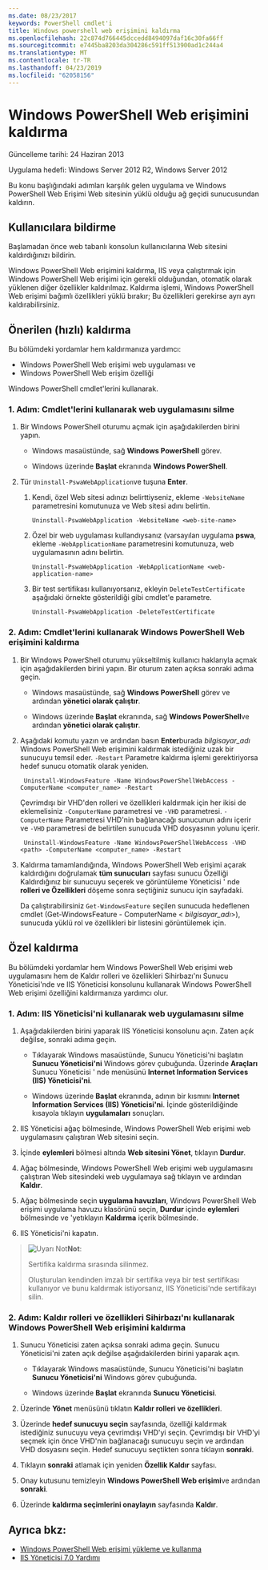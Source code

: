 ```yaml
---
ms.date: 08/23/2017
keywords: PowerShell cmdlet'i
title: Windows powershell web erişimini kaldırma
ms.openlocfilehash: 22c874d766445dccedd8494097daf16c30fa66ff
ms.sourcegitcommit: e7445ba8203da304286c591ff513900ad1c244a4
ms.translationtype: MT
ms.contentlocale: tr-TR
ms.lasthandoff: 04/23/2019
ms.locfileid: "62058156"
---
```

# <a name="uninstall-windows-powershell-web-access"></a>Windows PowerShell Web erişimini kaldırma

Güncelleme tarihi: 24 Haziran 2013

Uygulama hedefi: Windows Server 2012 R2, Windows Server 2012

Bu konu başlığındaki adımları karşılık gelen uygulama ve Windows PowerShell Web Erişimi Web sitesinin yüklü olduğu ağ geçidi sunucusundan kaldırın.

## <a name="notify-users"></a>Kullanıcılara bildirme

Başlamadan önce web tabanlı konsolun kullanıcılarına Web sitesini kaldırdığınızı bildirin.

Windows PowerShell Web erişimini kaldırma, IIS veya çalıştırmak için Windows PowerShell Web erişimi için gerekli olduğundan, otomatik olarak yüklenen diğer özellikler kaldırılmaz.
Kaldırma işlemi, Windows PowerShell Web erişimi bağımlı özellikleri yüklü bırakır; Bu özellikleri gerekirse ayrı ayrı kaldırabilirsiniz.

## <a name="recommended-quick-uninstallation"></a>Önerilen (hızlı) kaldırma

Bu bölümdeki yordamlar hem kaldırmanıza yardımcı:

- Windows PowerShell Web erişimi web uygulaması ve
- Windows PowerShell Web erişim özelliği

Windows PowerShell cmdlet'lerini kullanarak.

### <a name="step-1-delete-the-web-application-using-cmdlets"></a>1. Adım: Cmdlet'lerini kullanarak web uygulamasını silme

1. Bir Windows PowerShell oturumu açmak için aşağıdakilerden birini yapın.

    -   Windows masaüstünde, sağ **Windows PowerShell** görev.

    -   Windows üzerinde **Başlat** ekranında **Windows PowerShell**.

2. Tür `Uninstall-PswaWebApplication`ve tuşuna **Enter**.
   1. Kendi, özel Web sitesi adınızı belirttiyseniz, ekleme `-WebsiteName` parametresini komutunuza ve Web sitesi adını belirtin.

        `Uninstall-PswaWebApplication -WebsiteName <web-site-name>`
   1. Özel bir web uygulaması kullandıysanız (varsayılan uygulama **pswa**, ekleme `-WebApplicationName` parametresini komutunuza, web uygulamasının adını belirtin.

        `Uninstall-PswaWebApplication -WebApplicationName <web-application-name>`
   1. Bir test sertifikası kullanıyorsanız, ekleyin `DeleteTestCertificate` aşağıdaki örnekte gösterildiği gibi cmdlet'e parametre.

        `Uninstall-PswaWebApplication -DeleteTestCertificate`

### <a name="step-2-uninstall-windows-powershell-web-access-using-cmdlets"></a>2. Adım: Cmdlet'lerini kullanarak Windows PowerShell Web erişimini kaldırma

1. Bir Windows PowerShell oturumu yükseltilmiş kullanıcı haklarıyla açmak için aşağıdakilerden birini yapın. Bir oturum zaten açıksa sonraki adıma geçin.

    -   Windows masaüstünde, sağ **Windows PowerShell** görev ve ardından **yönetici olarak çalıştır**.

    -   Windows üzerinde **Başlat** ekranında, sağ **Windows PowerShell**ve ardından **yönetici olarak çalıştır**.

1. Aşağıdaki komutu yazın ve ardından basın **Enter**burada *bilgisayar_adı* Windows PowerShell Web erişimini kaldırmak istediğiniz uzak bir sunucuyu temsil eder. `-Restart` Parametre kaldırma işlemi gerektiriyorsa hedef sunucu otomatik olarak yeniden.

        Uninstall-WindowsFeature -Name WindowsPowerShellWebAccess -ComputerName <computer_name> -Restart

    Çevrimdışı bir VHD'den rolleri ve özellikleri kaldırmak için her ikisi de eklemelisiniz `-ComputerName` parametresi ve `-VHD` parametresi. `-ComputerName` Parametresi VHD'nin bağlanacağı sunucunun adını içerir ve `-VHD` parametresi de belirtilen sunucuda VHD dosyasının yolunu içerir.

        Uninstall-WindowsFeature -Name WindowsPowerShellWebAccess -VHD <path> -ComputerName <computer_name> -Restart

1. Kaldırma tamamlandığında, Windows PowerShell Web erişimi açarak kaldırdığını doğrulamak **tüm sunucuları** sayfası sunucu Özelliği Kaldırdığınız bir sunucuyu seçerek ve görüntüleme Yöneticisi ' nde **rolleri ve Özellikleri** döşeme sonra seçtiğiniz sunucu için sayfadaki.

    Da çalıştırabilirsiniz `Get-WindowsFeature` seçilen sunucuda hedeflenen cmdlet (Get-WindowsFeature - ComputerName &lt; *bilgisayar_adı*&gt;), sunucuda yüklü rol ve özellikleri bir listesini görüntülemek için.

## <a name="custom-uninstallation"></a>Özel kaldırma

Bu bölümdeki yordamlar hem Windows PowerShell Web erişimi web uygulamasını hem de Kaldır rolleri ve özellikleri Sihirbazı'nı Sunucu Yöneticisi'nde ve IIS Yöneticisi konsolunu kullanarak Windows PowerShell Web erişimi özelliğini kaldırmanıza yardımcı olur.

### <a name="step-1-delete-the-web-application-using-iis-manager"></a>1. Adım: IIS Yöneticisi'ni kullanarak web uygulamasını silme


1. Aşağıdakilerden birini yaparak IIS Yöneticisi konsolunu açın. Zaten açık değilse, sonraki adıma geçin.

    -   Tıklayarak Windows masaüstünde, Sunucu Yöneticisi'ni başlatın **Sunucu Yöneticisi'ni** Windows görev çubuğunda. Üzerinde **Araçları** Sunucu Yöneticisi ' nde menüsünü **Internet Information Services (IIS) Yöneticisi'ni**.

    -   Windows üzerinde **Başlat** ekranında, adının bir kısmını **Internet Information Services (IIS) Yöneticisi'ni**. İçinde gösterildiğinde kısayola tıklayın **uygulamaları** sonuçları.

1. IIS Yöneticisi ağaç bölmesinde, Windows PowerShell Web erişimi web uygulamasını çalıştıran Web sitesini seçin.

1. İçinde **eylemleri** bölmesi altında **Web sitesini Yönet**, tıklayın **Durdur**.

1. Ağaç bölmesinde, Windows PowerShell Web erişimi web uygulamasını çalıştıran Web sitesindeki web uygulamaya sağ tıklayın ve ardından **Kaldır**.

1. Ağaç bölmesinde seçin **uygulama havuzları**, Windows PowerShell Web erişimi uygulama havuzu klasörünü seçin, **Durdur** içinde **eylemleri** bölmesinde ve 'yetıklayın **Kaldırma** içerik bölmesinde.

1. IIS Yöneticisi'ni kapatın.

> ![Uyarı Not](images/SecurityNote.jpeg)**Not**:
>
> Sertifika kaldırma sırasında silinmez.
>
> Oluşturulan kendinden imzalı bir sertifika veya bir test sertifikası kullanıyor ve bunu kaldırmak istiyorsanız, IIS Yöneticisi'nde sertifikayı silin.

### <a name="step-2-uninstall-windows-powershell-web-access-using-the-remove-roles-and-features-wizard"></a>2. Adım: Kaldır rolleri ve özellikleri Sihirbazı'nı kullanarak Windows PowerShell Web erişimini kaldırma

1. Sunucu Yöneticisi zaten açıksa sonraki adıma geçin. Sunucu Yöneticisi'ni zaten açık değilse aşağıdakilerden birini yaparak açın.

    -   Tıklayarak Windows masaüstünde, Sunucu Yöneticisi'ni başlatın **Sunucu Yöneticisi'ni** Windows görev çubuğunda.

    -   Windows üzerinde **Başlat** ekranında **Sunucu Yöneticisi**.

1. Üzerinde **Yönet** menüsünü tıklatın **Kaldır rolleri ve özellikleri**.

1. Üzerinde **hedef sunucuyu seçin** sayfasında, özelliği kaldırmak istediğiniz sunucuyu veya çevrimdışı VHD'yi seçin. Çevrimdışı bir VHD'yi seçmek için önce VHD'nin bağlanacağı sunucuyu seçin ve ardından VHD dosyasını seçin. Hedef sunucuyu seçtikten sonra tıklayın **sonraki**.

1. Tıklayın **sonraki** atlamak için yeniden **Özellik Kaldır** sayfası.

1. Onay kutusunu temizleyin **Windows PowerShell Web erişimi**ve ardından **sonraki**.

1. Üzerinde **kaldırma seçimlerini onaylayın** sayfasında **Kaldır**.

## <a name="see-also"></a>Ayrıca bkz:

- [Windows PowerShell Web erişimi yükleme ve kullanma](install-and-use-windows-powershell-web-access.md)
- [IIS Yöneticisi 7.0 Yardımı](https://technet.microsoft.com/library/cc732664.aspx)